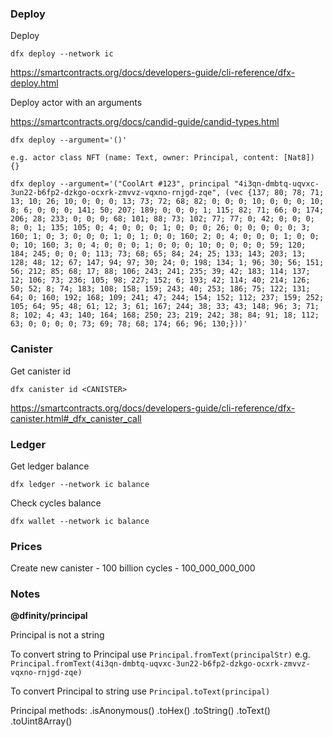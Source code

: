 ### Deploy

Deploy

`dfx deploy --network ic`

https://smartcontracts.org/docs/developers-guide/cli-reference/dfx-deploy.html

Deploy actor with an arguments

https://smartcontracts.org/docs/candid-guide/candid-types.html

`dfx deploy --argument='()'`

`e.g. actor class NFT (name: Text, owner: Principal, content: [Nat8]) {}`

`dfx deploy --argument='("CoolArt #123", principal "4i3qn-dmbtq-uqvxc-3un22-b6fp2-dzkgo-ocxrk-zmvvz-vqxno-rnjgd-zqe", (vec {137; 80; 78; 71; 13; 10; 26; 10; 0; 0; 0; 13; 73; 72; 68; 82; 0; 0; 0; 10; 0; 0; 0; 10; 8; 6; 0; 0; 0; 141; 50; 207; 189; 0; 0; 0; 1; 115; 82; 71; 66; 0; 174; 206; 28; 233; 0; 0; 0; 68; 101; 88; 73; 102; 77; 77; 0; 42; 0; 0; 0; 8; 0; 1; 135; 105; 0; 4; 0; 0; 0; 1; 0; 0; 0; 26; 0; 0; 0; 0; 0; 3; 160; 1; 0; 3; 0; 0; 0; 1; 0; 1; 0; 0; 160; 2; 0; 4; 0; 0; 0; 1; 0; 0; 0; 10; 160; 3; 0; 4; 0; 0; 0; 1; 0; 0; 0; 10; 0; 0; 0; 0; 59; 120; 184; 245; 0; 0; 0; 113; 73; 68; 65; 84; 24; 25; 133; 143; 203; 13; 128; 48; 12; 67; 147; 94; 97; 30; 24; 0; 198; 134; 1; 96; 30; 56; 151; 56; 212; 85; 68; 17; 88; 106; 243; 241; 235; 39; 42; 183; 114; 137; 12; 106; 73; 236; 105; 98; 227; 152; 6; 193; 42; 114; 40; 214; 126; 50; 52; 8; 74; 183; 108; 158; 159; 243; 40; 253; 186; 75; 122; 131; 64; 0; 160; 192; 168; 109; 241; 47; 244; 154; 152; 112; 237; 159; 252; 105; 64; 95; 48; 61; 12; 3; 61; 167; 244; 38; 33; 43; 148; 96; 3; 71; 8; 102; 4; 43; 140; 164; 168; 250; 23; 219; 242; 38; 84; 91; 18; 112; 63; 0; 0; 0; 0; 73; 69; 78; 68; 174; 66; 96; 130;}))'`

### Canister

Get canister id

`dfx canister id <CANISTER>`

https://smartcontracts.org/docs/developers-guide/cli-reference/dfx-canister.html#_dfx_canister_call

### Ledger

Get ledger balance

`dfx ledger --network ic balance`

Check cycles balance

`dfx wallet --network ic balance`

### Prices

Create new canister - 100 billion cycles - 100_000_000_000

### Notes

**@dfinity/principal**

Principal is not a string

To convert string to Principal use `Principal.fromText(principalStr)`
e.g. `Principal.fromText(4i3qn-dmbtq-uqvxc-3un22-b6fp2-dzkgo-ocxrk-zmvvz-vqxno-rnjgd-zqe)`

To convert Principal to string use `Principal.toText(principal)`

Principal methods:
.isAnonymous()
.toHex()
.toString()
.toText()
.toUint8Array()
